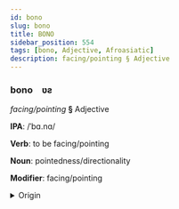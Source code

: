```yaml
---
id: bono
slug: bono
title: BONO
sidebar_position: 554
tags: [bono, Adjective, Afroasiatic]
description: facing/pointing § Adjective
---
```


### bono&emsp;<span kind="abugida">ʋƨ</span>

*facing/pointing* **§** Adjective

**IPA**: /ˈbɑ.nɑ/

**Verb**: to be facing/pointing

**Noun**: pointedness/directionality

**Modifier**: facing/pointing

<details>
    <summary>Origin</summary>
    Hebrew פָּנָה paná /pa'na/<br/>
    <em>Afroasiatic Language Family</em>
</details>